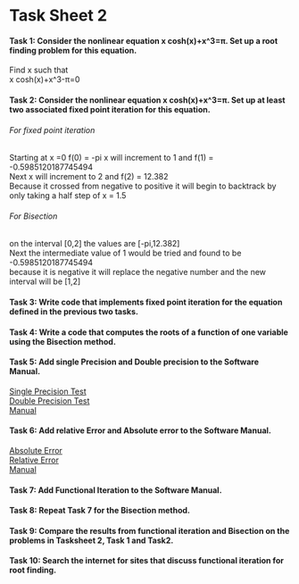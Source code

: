 # Task Sheet 2
#### Task 1: Consider the nonlinear equation x cosh(x)+x^3=π. Set up a root finding problem for this equation.  
Find x such that  
x cosh(x)+x^3-π=0

#### Task 2: Consider the nonlinear equation x cosh(x)+x^3=π. Set up at least two associated fixed point iteration for this equation.  
###### For fixed point iteration  
Starting at x =0 f(0) = -pi
x will increment to 1 and f(1) = -0.5985120187745494  
Next x will increment to 2 and f(2) = 12.382  
Because it crossed from negative to positive it will begin to backtrack by only taking a half step of x = 1.5
###### For Bisection
on the interval \[0,2\] the values are \[-pi,12.382\]  
Next the intermediate value of 1 would be tried and found to be -0.5985120187745494  
because it is negative it will replace the negative number and the new interval will be \[1,2\]  
#### Task 3: Write code that implements fixed point iteration for the equation defined in the previous two tasks.   

#### Task 4: Write a code that computes the roots of a function of one variable using the Bisection method.  

#### Task 5: Add single Precision and Double precision to the Software Manual.  
[Single Precision Test](https://gftbs.github.io/Software_Manual/procedures/singlePrecision)    
[Double Precision Test](https://gftbs.github.io/Software_Manual/procedures/doublePrecision)  
[Manual](https://gftbs.github.io/Software_Manual/toc)  

#### Task 6: Add relative Error and Absolute error to the Software Manual.  
[Absolute Error](https://gftbs.github.io/Software_Manual/procedures/absoluteError)    
[Relative Error](https://gftbs.github.io/Software_Manual/procedures/relError)    
[Manual](https://gftbs.github.io/Software_Manual/toc)   

#### Task 7: Add Functional Iteration to the Software Manual.  

#### Task 8: Repeat Task 7 for the Bisection method.  

#### Task 9: Compare the results from functional iteration and Bisection on the problems in Tasksheet 2, Task 1 and Task2.  

#### Task 10: Search the internet for sites that discuss functional iteration for root finding.
